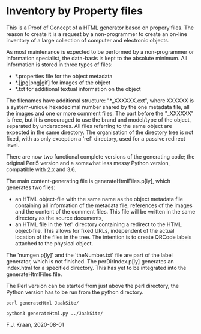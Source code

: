 # Inventory by Property files

This is a Proof of Concept of a HTML generator based on propery files. The reason 
to create it is a request by a non-programmer to create an on-line inventory of
a large collection of computer and electronic objects. 

As most maintenance is expected to be performed by a non-programmer or information
specialist, the data-basis is kept to the absolute minimum. All information is
stored in three types of files:

* *.properties file for the object metadata
* *.[jpg|png|gif] for images of the object
* *.txt for additional textual information on the object
    
The filenames have additional structure: "*_XXXXXX.ext", where XXXXXX is a 
system-unique hexadecimal number shared by the one metadata file, all the images 
and one or more comment files. The part before the "_XXXXXX" is free, but it is
encouraged to use the brand and model/type of the object, separated by underscores.
All files referring to the same object are expected in the same directory. 
The organisation of the directory tree is not fixed, with as only exception a 'ref'
directory, used for a passive redirect level.

There are now two functional complete versions of the generating code; the original
Perl5 version and a somewhat less messy Python version, compatible with 2.x and 3.6.

The main content-generating file is generateHtmlFiles.p[ly], which generates two
files:

* an HTML object-file with the same name as the object metadata file containing
  all information of the metadata file, references of the images and the
  content of the comment files. This file will be written in the same directory 
  as the source documents,
* an HTML file in the 'ref' directory containing a redirect to the HTML 
  object-file. This allows for fixed URLs, independent of the actual location
  of the files in the tree. The intention is to create QRCode labels attached
  to the physical object.
  
The 'numgen.p[ly]' and the 'theNumber.txt' file are part of the label generator, 
which is not finished. The perDirIndex.p[ly] generates an index.html for a 
specified directory. This has yet to be integrated into the generateHtmlFiles file.

The Perl version can be started from just above the perl directory, the Python
version has to be run from the python directory.

    perl generateHtml JaakSite/
    
    python3 generateHtml.py ../JaakSite/

      
F.J. Kraan, 2020-08-01
      
